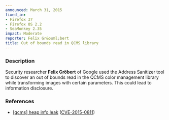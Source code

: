 ```yaml
---
announced: March 31, 2015
fixed_in:
- Firefox 37
- Firefox OS 2.2
- SeaMonkey 2.35
impact: Moderate
reporter: Felix Gr&ouml;bert
title: Out of bounds read in QCMS library
---
```


<h3>Description</h3>

<p>Security researcher <strong>Felix Gr&ouml;bert</strong> of Google used the
Address Sanitizer tool to discover an out of bounds read in the QCMS color
management library while transforming images with certain parameters. This could
lead to information disclosure.
</p>

<h3>References</h3>

<ul>
  <li><a href="https://bugzilla.mozilla.org/show_bug.cgi?id=1132468">
      [qcms] heap info leak</a>
(<a href="http://cve.mitre.org/cgi-bin/cvename.cgi?name=CVE-2015-0811"
class="ex-ref">CVE-2015-0811</a>)</li>
</ul>



